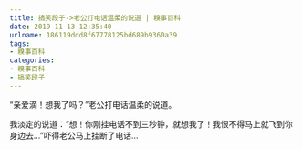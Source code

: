 ```yaml
---
title: 搞笑段子->老公打电话温柔的说道 | 糗事百科
date: 2019-11-13 12:35:40
urlname: 186119ddd8f67778125bd689b9360a39
tags: 
- 糗事百科
categories:
- 糗事百科
- 搞笑段子
---
```

“亲爱滴！想我了吗？”老公打电话温柔的说道。

我淡定的说道：“想！你刚挂电话不到三秒钟，就想我了！我恨不得马上就飞到你身边去...”吓得老公马上挂断了电话...


